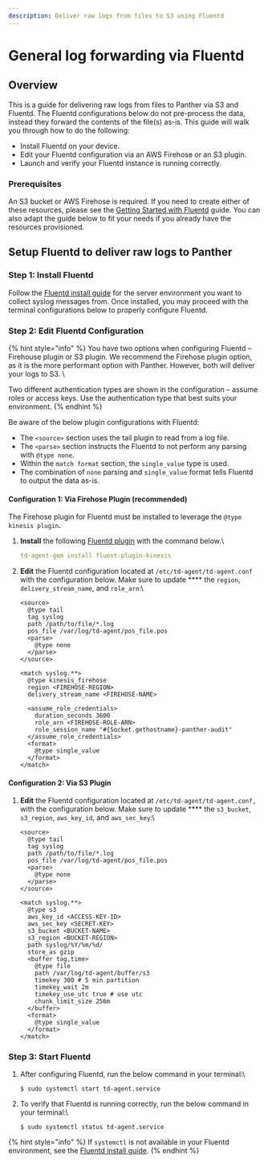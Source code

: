 ```yaml
---
description: Deliver raw logs from files to S3 using Fluentd
---
```


# General log forwarding via Fluentd

## Overview

This is a guide for delivering raw logs from files to Panther via S3 and Fluentd. The Fluentd configurations below do not pre-process the data, instead they forward the contents of the file(s) as-is. This guide will walk you through how to do the following:

* Install Fluentd on your device.
* Edit your Fluentd configuration via an AWS Firehose or an S3 plugin.
* Launch and verify your Fluentd instance is running correctly.

### Prerequisites

An S3 bucket or AWS Firehose is required. If you need to create either of these resources, please see the [Getting Started with Fluentd](resource-guide.md) guide. You can also adapt the guide below to fit your needs if you already have the resources provisioned.

## Setup Fluentd to deliver raw logs to Panther

### Step 1: Install Fluentd

Follow the [Fluentd install guide](https://docs.fluentd.org/installation) for the server environment you want to collect syslog messages from. Once installed, you may proceed with the terminal configurations below to properly configure Fluentd.

### Step 2: Edit Fluentd Configuration

{% hint style="info" %}
You have two options when configuring Fluentd – Firehouse plugin or S3 plugin. We recommend the Firehose plugin option, as it is the more performant option with Panther. However, both will deliver your logs to S3. \


Two different authentication types are shown in the configuration – assume roles or access keys. Use the authentication type that best suits your environment.
{% endhint %}

Be aware of the below plugin configurations with Fluentd:

* The `<source>` section uses the tail plugin to read from a log file.
* The `<parse>` section instructs the Fluentd to not perform any parsing with `@type none`.
* Within the `match format` section, the `single_value` type is used.&#x20;
* The combination of `none` parsing and `single_value` format tells Fluentd to output the data as-is.&#x20;

#### **Configuration 1: Via Firehose Plugin (recommended)**

The Firehose plugin for Fluentd must be installed to leverage the `@type kinesis plugin`**.**

1.  **Install** the following [Fluentd plugin](https://github.com/awslabs/aws-fluent-plugin-kinesis#installation) with the command below.\


    ```yaml
    td-agent-gem install fluent-plugin-kinesis
    ```


2.  **Edit** the Fluentd configuration located at `/etc/td-agent/td-agent.conf` with the configuration below. Make sure to update **** the `region`, `delivery_stream_name`, and `role_arn`:\


    ```
    <source>  
      @type tail
      tag syslog
      path /path/to/file/*.log
      pos_file /var/log/td-agent/pos_file.pos
      <parse>
        @type none
      </parse>
    </source>

    <match syslog.**>
      @type kinesis_firehose
      region <FIREHOSE-REGION>
      delivery_stream_name <FIREHOSE-NAME>

      <assume_role_credentials>
        duration_seconds 3600
        role_arn <FIREHOSE-ROLE-ARN>
        role_session_name "#{Socket.gethostname}-panther-audit"
      </assume_role_credentials>
      <format>
        @type single_value
      </format>
    </match>
    ```

#### **Configuration 2: Via S3 Plugin**

1.  **Edit** the Fluentd configuration located at `/etc/td-agent/td-agent.conf,` with the configuration below. Make sure to update **** the `s3_bucket`, `s3_region`, `aws_key_id`, and `aws_sec_key`:\


    ```
    <source>  
      @type tail
      tag syslog
      path /path/to/file/*.log
      pos_file /var/log/td-agent/pos_file.pos
      <parse>
        @type none
      </parse>
    </source>

    <match syslog.**>
      @type s3
      aws_key_id <ACCESS-KEY-ID>
      aws_sec_key <SECRET-KEY>
      s3_bucket <BUCKET-NAME>
      s3_region <BUCKET-REGION>
      path syslog/%Y/%m/%d/
      store_as gzip
      <buffer tag,time>
        @type file
        path /var/log/td-agent/buffer/s3
        timekey 300 # 5 min partition
        timekey_wait 2m
        timekey_use_utc true # use utc
        chunk_limit_size 256m
      </buffer>
      <format>
        @type single_value
      </format>
    </match>
    ```

### Step 3: Start Fluentd

1.  After configuring Fluentd, run the below command in your terminal:\


    ```
    $ sudo systemctl start td-agent.service 
    ```


2.  To verify that Fluentd is running correctly, run the below command in your terminal:\


    ```
    $ sudo systemctl status td-agent.service
    ```

{% hint style="info" %}
If `systemctl` is not available in your Fluentd environment, see the [Fluentd install guide](https://docs.fluentd.org/installation).
{% endhint %}
